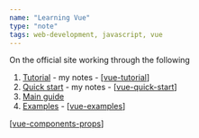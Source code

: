 ```yaml
---
name: "Learning Vue"
type: "note"
tags: web-development, javascript, vue
---
```




On the official site working through the following

1. [Tutorial](https://vuejs.org/tutorial/#step-1) - my notes - [[vue-tutorial]]
2. [Quick start](https://vuejs.org/guide/quick-start.html) - my notes - [[vue-quick-start]]
3. [Main guide](https://vuejs.org/guide/essentials/application.html)
4. [Examples](https://vuejs.org/examples/) - [[vue-examples]]

[[vue-components-props]]

[//begin]: # "Autogenerated link references for markdown compatibility"
[vue-tutorial]: vue-tutorial "vue-tutorial"
[vue-quick-start]: vue-quick-start "vue-quick-start"
[vue-examples]: vue-examples "vue-examples"
[vue-components-props]: vue-components-props "vue-components-props"
[//end]: # "Autogenerated link references"